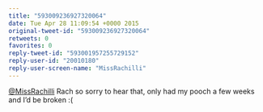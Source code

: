 ```yaml
---
title: "593009236927320064"
date: Tue Apr 28 11:09:54 +0000 2015
original-tweet-id: "593009236927320064"
retweets: 0
favorites: 0
reply-tweet-id: "593001957255729152"
reply-user-id: "20010180"
reply-user-screen-name: "MissRachilli"
---
```

<a href="https://twitter.com/MissRachilli">@MissRachilli</a> Rach so sorry to hear that, only had my pooch a few weeks and I’d be broken :(
